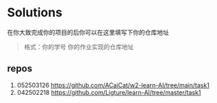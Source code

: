 # Solutions

在你大致完成你的项目的后你可以在这里填写下你的仓库地址

> 格式：你的学号 你的作业实现的仓库地址

## repos

1. 052503126 https://github.com/ACaiCat/w2-learn-AI/tree/main/task1
2. 042502218 https://github.com/Ligture/learn-AI/tree/master/task1
